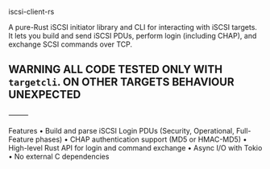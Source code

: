 iscsi-client-rs

A pure-Rust iSCSI initiator library and CLI for interacting with iSCSI targets.  It lets you build and send iSCSI PDUs, perform login (including CHAP), and exchange SCSI commands over TCP.

## WARNING ALL CODE TESTED ONLY WITH `targetcli`. ON OTHER TARGETS BEHAVIOUR UNEXPECTED

⸻

Features
	•	Build and parse iSCSI Login PDUs (Security, Operational, Full-Feature phases)
	•	CHAP authentication support (MD5 or HMAC-MD5)
	•	High-level Rust API for login and command exchange
	•	Async I/O with Tokio
	•	No external C dependencies
